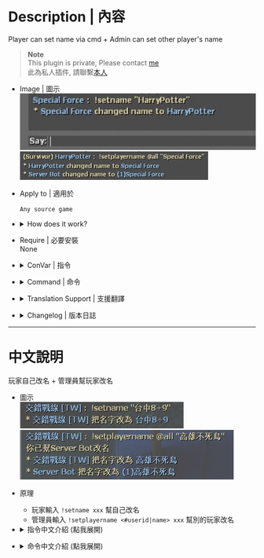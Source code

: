 # Description | 內容
Player can set name via cmd + Admin can set other player's name

> __Note__ <br/>
This plugin is private, Please contact [me](https://github.com/fbef0102/Game-Private_Plugin#私人插件列表-private-plugins-list)<br/>
此為私人插件, 請聯繫[本人](https://github.com/fbef0102/Game-Private_Plugin#私人插件列表-private-plugins-list)

* Image | 圖示
	<br/>![smd_set_player_name_cmd_1](image/smd_set_player_name_cmd_1.jpg)
	<br/>![smd_set_player_name_cmd_2](image/smd_set_player_name_cmd_2.jpg)

* Apply to | 適用於
	```
	Any source game
	```

* <details><summary>How does it work?</summary>

	* Player can type ```!setname xxx``` to changed your name during game
	* Admin can type ```!setplayername <#userid|name> xxx``` to changed other player's name during game
</details>

* Require | 必要安裝
<br>None

* <details><summary>ConVar | 指令</summary>

	* cfg/sourcemod/smd_set_player_name_cmd.cfg
		```php
		// 0=Plugin off, 1=Plugin on.
		smd_set_player_name_cmd_enable "1"

		// Players with these flags have access to use cmd to set his/her own name (Empty = Everyone, -1: Nobody)
		// Usage: !setname xxx
		smd_set_player_name_cmd_self_flag ""

		// Players with these flags have access to use cmd to set other player's name (Empty = Everyone, -1: Nobody).
		// Usage: !setplayername <#userid|name> xxx
		smd_set_player_name_cmd_other_flag "z"

		// If 1, announce name change
		smd_set_player_name_cmd_announce "1"
		```
</details>

* <details><summary>Command | 命令</summary>

	* **Set your name**
		```php
		sm_setname xxx
		```

	* **Set other player's name**
		```php
		sm_setplayername <#userid|name> xxx
		```
</details>

* <details><summary>Translation Support | 支援翻譯</summary>

	```
	English
	繁體中文
	简体中文
	```
</details>

* <details><summary>Changelog | 版本日誌</summary>

	* v1.0 (2024-12-20)
		* Initial Release
</details>

- - - -
# 中文說明
玩家自己改名 + 管理員幫玩家改名

* 圖示
	<br/>![zho/smd_set_player_name_cmd_1](image/zho/smd_set_player_name_cmd_1.jpg)
	<br/>![zho/smd_set_player_name_cmd_2](image/zho/smd_set_player_name_cmd_2.jpg)

* 原理
	* 玩家輸入  ```!setname xxx``` 幫自己改名
	* 管理員輸入  ```!setplayername <#userid|name> xxx``` 幫別的玩家改名

* <details><summary>指令中文介紹 (點我展開)</summary>

	* cfg/sourcemod/smd_set_player_name_cmd.cfg
		```php
		// 0=關閉插件, 1=啟動插件
		smd_set_player_name_cmd_enable "1"

		// 擁有這些權限的玩家，才可以幫自己改名 (留白 = 任何人都能, -1: 無人)
		// 使用方式: !setname xxx
		smd_set_player_name_cmd_self_flag ""

		// 擁有這些權限的玩家，才可以幫別的玩家改名 (留白 = 任何人都能, -1: 無人)
		// 使用方式: !setplayername <#userid|name> xxx
		smd_set_player_name_cmd_other_flag "z"

		// 為1時，聊天框會提示玩家改名
		smd_set_player_name_cmd_announce "1"
		```
</details>

* <details><summary>命令中文介紹 (點我展開)</summary>

	* **幫自己改名**
		```php
		sm_setname xxx
		```

	* **幫別的玩家改名**
		```php
		sm_setplayername <#userid|name> xxx
		```
</details>